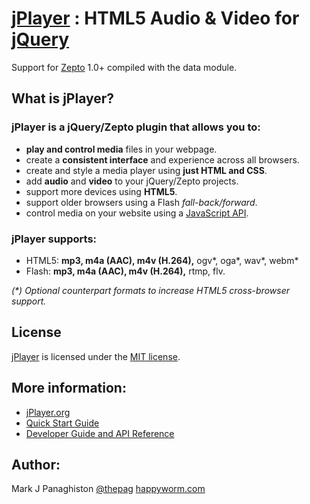 # [jPlayer](http://jplayer.org/) : HTML5 Audio & Video for [jQuery](http://jquery.com/)

Support for [Zepto](http://zeptojs.com/) 1.0+ compiled with the data module.

## What is jPlayer?

### jPlayer is a jQuery/Zepto plugin that allows you to:
* **play and control media** files in your webpage.
* create a **consistent interface** and experience across all browsers.
* create and style a media player using **just HTML and CSS**.
* add **audio** and **video** to your jQuery/Zepto projects.
* support more devices using **HTML5**.
* support older browsers using a Flash _fall-back/forward_.
* control media on your website using a [JavaScript API](http://www.jplayer.org/latest/developer-guide/).

### jPlayer supports:
* HTML5: **mp3, m4a (AAC), m4v (H.264),** ogv*, oga*, wav*, webm*
* Flash: **mp3, m4a (AAC), m4v (H.264),** rtmp, flv.

_(*) Optional counterpart formats to increase HTML5 cross-browser support._

## License
[jPlayer](http://jplayer.org/) is licensed under the [MIT license](http://opensource.org/licenses/MIT).

## More information:
* [jPlayer.org](http://jplayer.org/)
* [Quick Start Guide](http://www.jplayer.org/latest/quick-start-guide/)
* [Developer Guide and API Reference](http://www.jplayer.org/latest/developer-guide/)

## Author:
Mark J Panaghiston [@thepag](http://twitter.com/thepag)
[happyworm.com](http://happyworm.com/)
